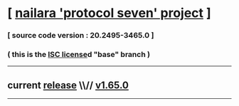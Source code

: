 
# [ [nailara 'protocol seven' project](http://src.nailara.net/) ]

### [ source code version : 20.2495-3465.0 ]

### ( this is the [ISC license](license)d "base" branch )
---
## current [release](https://github.com/anotherlink/nailara/releases) \\\\// [v1.65.0](https://github.com/anotherlink/nailara/releases/tag/v1.65.0)
---

